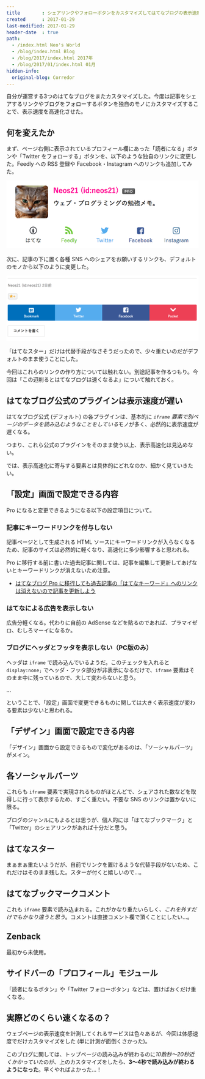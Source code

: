 ```yaml
---
title        : シェアリンクやフォローボタンをカスタマイズしてはてなブログの表示速度を高速化した
created      : 2017-01-29
last-modified: 2017-01-29
header-date  : true
path:
  - /index.html Neo's World
  - /blog/index.html Blog
  - /blog/2017/index.html 2017年
  - /blog/2017/01/index.html 01月
hidden-info:
  original-blog: Corredor
---
```


自分が運営する3つのはてなブログをまたカスタマイズした。今度は記事をシェアするリンクやブログをフォローするボタンを独自のモノにカスタマイズすることで、表示速度を高速化させた。

## 何を変えたか

まず、ページ右側に表示されているプロフィール欄にあった「読者になる」ボタンや「Twitter をフォローする」ボタンを、以下のような独自のリンクに変更した。Feedly への RSS 登録や Facebook・Instagram へのリンクも追加してみた。

![プロフィール欄にアイコンを追加](29-02-01.png)

次に、記事の下に置く各種 SNS へのシェアをお願いするリンクも、デフォルトのモノから以下のように変更した。

![記事の下にシェアリングを追加](29-02-02.png)

「はてなスター」だけは代替手段がなさそうだったので、少々重たいのだがデフォルトのまま使うことにした。

今回はこれらのリンクの作り方については触れない。別途記事を作るつもり。今回は「この辺削るとはてなブログは速くなるよ」について触れておく。

## はてなブログ公式のプラグインは表示速度が遅い

はてなブログ公式 (デフォルト) の各プラグインは、基本的に *`iframe` 要素で別ページのデータを読み込むようなことをしている*モノが多く、必然的に表示速度が遅くなる。

つまり、これら公式のプラグインをそのまま使う以上、表示高速化は見込めない。

では、表示高速化に寄与する要素とは具体的にどれなのか、細かく見ていきたい。

## 「設定」画面で設定できる内容

Pro になると変更できるようになる以下の設定項目について。

### 記事にキーワードリンクを付与しない

記事ページとして生成される HTML ソースにキーワードリンクが入らなくなるため、記事のサイズは必然的に軽くなり、高速化に多少影響すると思われる。

Pro に移行する前に書いた過去記事に関しては、記事を編集して更新してあげないとキーワードリンクが消えないため注意。

- [はてなブログ Pro に移行しても過去記事の「はてなキーワード」へのリンクは消えないので記事を更新しよう](/blog/2017/01/28-02.html)

### はてなによる広告を表示しない

広告分軽くなる。代わりに自前の AdSense などを貼るのであれば、プラマイゼロ、むしろマーイになるか。

### ブログにヘッダとフッタを表示しない（PC版のみ）

ヘッダは `iframe` で読み込んでいるようだ。このチェックを入れると `display:none;` でヘッダ・フッタ部分が非表示になるだけで、`iframe` 要素はそのまま中に残っているので、大して変わらないと思う。

…

ということで、「設定」画面で変更できるものに関しては大きく表示速度が変わる要素は少ないと思われる。

## 「デザイン」画面で設定できる内容

「デザイン」画面から設定できるもので変化があるのは、「ソーシャルパーツ」がメイン。

## 各ソーシャルパーツ

これらも `iframe` 要素で実現されるものがほとんどで、シェアされた数などを取得しに行って表示するため、すごく重たい。不要な SNS のリンクは置かないに限る。

ブログのジャンルにもよるとは思うが、個人的には「はてなブックマーク」と「Twitter」のシェアリンクがあれば十分だと思う。

## はてなスター

まぁまぁ重たいようだが、自前でリンクを置けるような代替手段がないため、これだけはそのまま残した。スターが付くと嬉しいので…。

## はてなブックマークコメント

これも `iframe` 要素で読み込まれる。これがかなり重たいらしく、*これを外すだけでもかなり違うと思う*。コメントは直接コメント欄で頂くことにしたい…。

## Zenback

最初から未使用。

## サイドバーの「プロフィール」モジュール

「読者になるボタン」や「Twitter フォローボタン」などは、置けばおくだけ重くなる。

## 実際どのくらい速くなるの？

ウェブページの表示速度を計測してくれるサービスは色々あるが、今回は体感速度でだけカスタマイズをした (単に計測が面倒くさかった)。

このブログに関しては、トップページの読み込みが終わるのに*10数秒〜20秒近くかかっていた*のが、上のカスタマイズをしたら、**3〜4秒で読み込みが終わるようになった**。早くやればよかった…！
